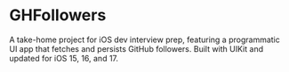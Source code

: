 # GHFollowers
A take-home project for iOS dev interview prep, featuring a programmatic UI app that fetches and persists GitHub followers. Built with UIKit and updated for iOS 15, 16, and 17.
